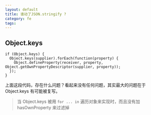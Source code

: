 ```yaml
---
layout: default
title: 谁动了JSON.stringify ?
category: fe
tags: 
---
```


## Object.keys

```
if (Object.keys) {
  Object.keys(supplier).forEach(function(property) {
    Object.defineProperty(receiver, property, Object.getOwnPropertyDescriptor(supplier, property));
  });
}
```
上面这段代码，存在什么问题？看起来没有任何问题，其实最大的问题在于 Object.keys 有可能被复写。

> 当 Object.keys 被用 `for ... in` 遍历对象来实现时，而且没有加 hasOwnProperty 来过滤掉
